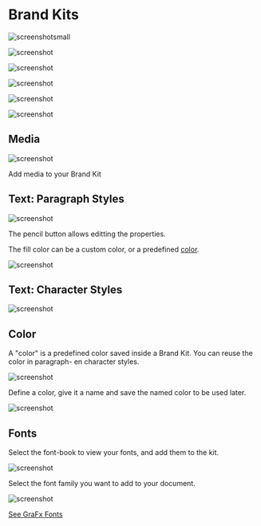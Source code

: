 # Brand Kits

![screenshotsmall](sk1.png)

![screenshot](bk1.png)

![screenshot](bk2.png)

![screenshot](bk3.png)

![screenshot](bk4.png)

![screenshot](bk5.png)

## Media

![screenshot](bk14.png)

Add media to your Brand Kit

## Text: Paragraph Styles

![screenshot](bk8.png)

The pencil button allows editting the properties.

The fill color can be a custom color, or a predefined [color](/GraFx-Studio/concepts/brandkits/#color).

![screenshot](select-color.png)


## Text: Character Styles

![screenshot](bk9.png)

## Color

A "color" is a predefined color saved inside a Brand Kit. You can reuse the color in paragraph- en character styles.

![screenshot](bk10.png)

Define a color, give it a name and save the named color to be used later.

![screenshot](bk11.png)

## Fonts

Select the font-book to view your fonts, and add them to the kit.

![screenshot](bk12.png)

Select the font family you want to add to your document.

![screenshot](bk13.png)


[See GraFx Fonts](/GraFx-Fonts/)